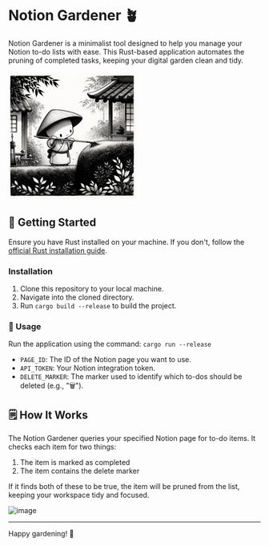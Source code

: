 # Notion Gardener 🪴

Notion Gardener is a minimalist tool designed to help you manage your Notion to-do lists with ease. 
This Rust-based application automates the pruning of completed tasks, keeping your digital garden clean and tidy.

<img src="./.github/assets/logo.png" width="256">

<!-- ## ✨ Features -->
<!---->
<!-- - **To-Do List Management**: Automatically removes completed tasks from your Notion to-do lists. -->
<!-- - **Customizable Delete Marker**: Uses a customizable delete marker for identifying tasks to delete. -->
<!-- - **Easy Configuration**: Configurable through environment variables for ease of use. -->

## 🌱 Getting Started

Ensure you have Rust installed on your machine. If you don't, follow the [official Rust installation guide](https://www.rust-lang.org/tools/install).

### Installation

1. Clone this repository to your local machine.
2. Navigate into the cloned directory.
3. Run `cargo build --release` to build the project.


### 🚜 Usage

Run the application using the command: `cargo run --release`

- `PAGE_ID`: The ID of the Notion page you want to use.
- `API_TOKEN`: Your Notion integration token.
- `DELETE_MARKER`: The marker used to identify which to-dos should be deleted (e.g., "🗑️").

## 🗒️ How It Works

The Notion Gardener queries your specified Notion page for to-do items. It checks each item for two things:

1. The item is marked as completed
2. The item contains the delete marker

If it finds both of these to be true, the item will be pruned from the list, keeping your workspace tidy and focused.

![image](https://github.com/brittonhayes/notion-gardener/assets/46035482/be689632-4cd7-4f13-9fa3-2d40ce3025b3)

---

Happy gardening! 🌱
